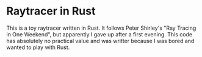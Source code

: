 # Raytracer in Rust

This is a toy raytracer written in Rust. It follows Peter Shirley's "Ray Tracing in One Weekend", but apparently I gave up after a first evening. This code has absolutely no practical value and was writter because I was bored and wanted to play with Rust.

